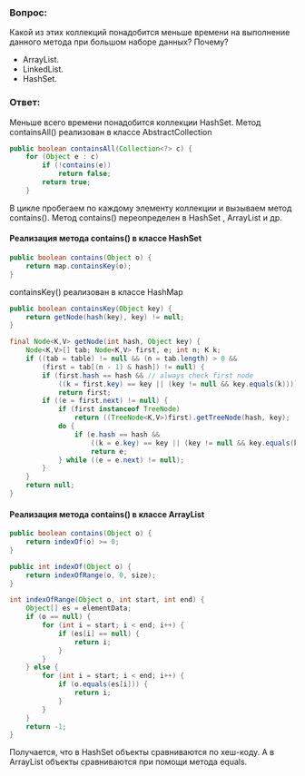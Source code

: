 ### Вопрос:

Какой из этих коллекций понадобится меньше времени на выполнение данного метода при большом наборе данных?
Почему?

* ArrayList.
* LinkedList.
* HashSet.

### Ответ:
Меньше всего времени понадобится коллекции HashSet.
Метод containsAll() реализован в классе AbstractCollection

``` java
public boolean containsAll(Collection<?> c) {
    for (Object e : c)
        if (!contains(e))
            return false;
        return true;
    }
```

В цикле пробегаем по каждому элементу коллекции и вызываем метод contains().
Метод contains() переопределен в HashSet , ArrayList и др.

#### Реализация метода contains() в классе HashSet

``` java
public boolean contains(Object o) {
    return map.containsKey(o);
}
```

containsKey() реализован в классе HashMap

``` java
public boolean containsKey(Object key) {
    return getNode(hash(key), key) != null;
}

final Node<K,V> getNode(int hash, Object key) {
    Node<K,V>[] tab; Node<K,V> first, e; int n; K k;
    if ((tab = table) != null && (n = tab.length) > 0 &&
        (first = tab[(n - 1) & hash]) != null) {
        if (first.hash == hash && // always check first node
            ((k = first.key) == key || (key != null && key.equals(k))))
            return first;
        if ((e = first.next) != null) {
            if (first instanceof TreeNode)
                return ((TreeNode<K,V>)first).getTreeNode(hash, key);
            do {
                if (e.hash == hash &&
                    ((k = e.key) == key || (key != null && key.equals(k))))
                    return e;
            } while ((e = e.next) != null);
        }
    }
    return null;
}
```

#### Реализация метода contains() в классе ArrayList

``` java
public boolean contains(Object o) {
    return indexOf(o) >= 0;
}

public int indexOf(Object o) {
    return indexOfRange(o, 0, size);
}

int indexOfRange(Object o, int start, int end) {
    Object[] es = elementData;
    if (o == null) {
        for (int i = start; i < end; i++) {
            if (es[i] == null) {
                return i;
            }
        }
    } else {
        for (int i = start; i < end; i++) {
            if (o.equals(es[i])) {
                return i;
            }
        }
    }
    return -1;
}
```

Получается, что в HashSet объекты сравниваются по хеш-коду.
А в ArrayList объекты сравниваются при помощи метода equals.



